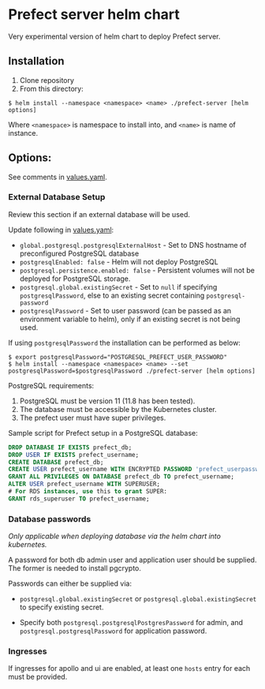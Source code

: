 # Prefect server helm chart

Very experimental version of helm chart to deploy Prefect server.

## Installation

1. Clone repository
2. From this directory:

```
$ helm install --namespace <namespace> <name> ./prefect-server [helm options]
```
Where `<namespace>` is namespace to install into, and `<name>` is name of instance.

## Options:

See comments in [values.yaml](values.yaml).

### External Database Setup
Review this section if an external database will be used.

Update following in [values.yaml](values.yaml):
- `global.postgresql.postgresqlExternalHost` - Set to DNS hostname of preconfigured PostgreSQL database
- `postgresqlEnabled: false` - Helm will not deploy PostgreSQL
- `postgresql.persistence.enabled: false` - Persistent volumes will not be deployed for PostgreSQL storage.
- `postgresql.global.existingSecret` - Set to `null` if specifying `postgresqlPassword`, else to an existing secret containing `postgresql-password`
- `postgresqlPassword` - Set to user password (can be passed as an environment variable to helm), only if an existing secret is not being used.

If using `postgresqlPassword` the installation can be performed as below:
```
$ export postgresqlPassword="POSTGRESQL_PREFECT_USER_PASSWORD"
$ helm install --namespace <namespace> <name> --set postgresqlPassword=$postgresqlPassword ./prefect-server [helm options]
```

PostgreSQL requirements:
1. PostgreSQL must be version 11 (11.8 has been tested).
2. The database must be accessible by the Kubernetes cluster.
3. The prefect user must have super privileges.

Sample script for Prefect setup in a PostgreSQL database:
```sql
DROP DATABASE IF EXISTS prefect_db;
DROP USER IF EXISTS prefect_username;
CREATE DATABASE prefect_db;
CREATE USER prefect_username WITH ENCRYPTED PASSWORD 'prefect_userpassword';
GRANT ALL PRIVILEGES ON DATABASE prefect_db TO prefect_username;
ALTER USER prefect_username WITH SUPERUSER;
# For RDS instances, use this to grant SUPER:
GRANT rds_superuser TO prefect_username;
```



### Database passwords
*Only applicable when deploying database via the helm chart into kubernetes.*

A password for both db admin user and application user should be supplied. The former is needed to install pgcrypto.

Passwords can either be supplied via:

* `postgresql.global.existingSecret` or `postgresql.global.existingSecret` to specify existing secret.

* Specify both `postgresql.postgresqlPostgresPassword` for
admin, and `postgresql.postgresqlPassword` for application password.

### Ingresses

If ingresses for apollo and ui are enabled, at least one `hosts` entry
for each must be provided.

